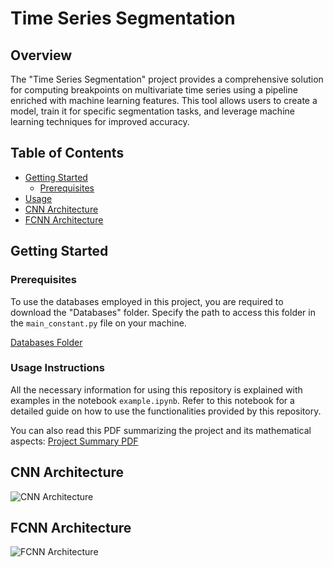 # Time Series Segmentation

## Overview

The "Time Series Segmentation" project provides a comprehensive solution for computing breakpoints on multivariate time series using a pipeline enriched with machine learning features. This tool allows users to create a model, train it for specific segmentation tasks, and leverage machine learning techniques for improved accuracy.

## Table of Contents

- [Getting Started](#getting-started)
  - [Prerequisites](#prerequisites)
- [Usage](#usage-instructions)
- [CNN Architecture](#cnn-architecture)
- [FCNN Architecture](#fcnn-architecture)

## Getting Started

### Prerequisites

To use the databases employed in this project, you are required to download the "Databases" folder. Specify the path to access this folder in the `main_constant.py` file on your machine.

[Databases Folder](https://drive.google.com/drive/folders/17pU6Sy50mGwbkWo1lSW54WkzouJDnRTy?usp=sharing)

### Usage Instructions

All the necessary information for using this repository is explained with examples in the notebook `example.ipynb`. Refer to this notebook for a detailed guide on how to use the functionalities provided by this repository.

You can also read this PDF summarizing the project and its mathematical aspects: [Project Summary PDF](https://drive.google.com/file/d/1BVJmkIo9FJL8CaKSf6toWkZ0KeVRvUIC/view?usp=sharing)

## CNN Architecture

![CNN Architecture](https://drive.google.com/file/d/12csTrwdKFPsaV5hx8z2f5zOMpsC_6uA9/view?usp=drive_link)

## FCNN Architecture

![FCNN Architecture](https://drive.google.com/file/d/1Qwj5H2Hr7E0BN6_n4HGSHn7GWGHPsNOD/view?usp=drive_link)
